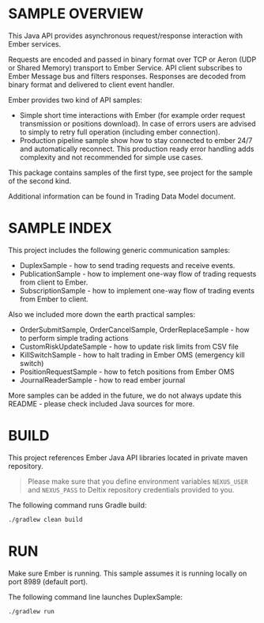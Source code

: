 # SAMPLE OVERVIEW

This Java API provides asynchronous request/response interaction with Ember services.

Requests are encoded and passed in binary format over TCP or Aeron (UDP or Shared Memory) transport to Ember Service. API client subscribes to Ember Message bus and filters responses. Responses are decoded from binary format and delivered to client event handler.

Ember provides two kind of API samples:

* Simple short time interactions with Ember (for example order request transmission or positions download). In case of errors users are advised to simply to retry full operation (including ember connection).
* Production pipeline sample show how to stay connected to ember 24/7 and automatically reconnect. This production ready error handling adds complexity and not recommended for simple use cases.

This package contains samples of the first type, see project <LINK> for the sample of the second kind.  

Additional information can be found in Trading Data Model document.


# SAMPLE INDEX

This project includes the following generic communication samples:

* DuplexSample - how to send trading requests and receive events.
* PublicationSample - how to implement one-way flow of trading requests from client to Ember.
* SubscriptionSample -  how to implement one-way flow of trading events from Ember to client.

Also we included more down the earth practical samples:

* OrderSubmitSample, OrderCancelSample, OrderReplaceSample - how to perform simple trading actions
* CustomRiskUpdateSample - how to update risk limits from CSV file
* KillSwitchSample - how to halt trading in Ember OMS (emergency kill switch)
* PositionRequestSample - how to fetch positions from Ember OMS
* JournalReaderSample - how to read ember journal

More samples can be added in the future, we do not always update this README - please check included Java sources for more. 


# BUILD

This project references Ember Java API libraries located in private maven repository.

> Please make sure that you define environment variables `NEXUS_USER` and `NEXUS_PASS` to Deltix repository credentials provided to you.

The following command runs Gradle build:

```sh
./gradlew clean build 
```

# RUN

Make sure Ember is running. This sample assumes it is running locally on port 8989 (default port).

The following command line launches DuplexSample:

```sh
./gradlew run
```